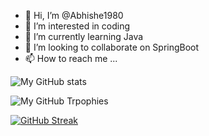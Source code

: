 - 👋 Hi, I’m @Abhishe1980
- 👀 I’m interested in coding
- 🌱 I’m currently learning Java
- 💞️ I’m looking to collaborate on SpringBoot
- 📫 How to reach me ...

![My GitHub stats](https://github-readme-stats.vercel.app/api?username=Abhishe1980&darrk&show_icons=true&theme=radical)

![My GitHub Trpophies](https://github-profile-trophy.vercel.app/?username=Abhishe1980&theme=00000000)

[![GitHub Streak](https://streak-stats.demolab.com/?user=Abhishe1980&theme=dark)](https://git.io/streak-stats)

<!---
Abhishe1980/Abhishe1980 is a ✨ special ✨ repository because its `README.md` (this file) appears on your GitHub profile.
You can click the Preview link to take a look at your changes.
--->
